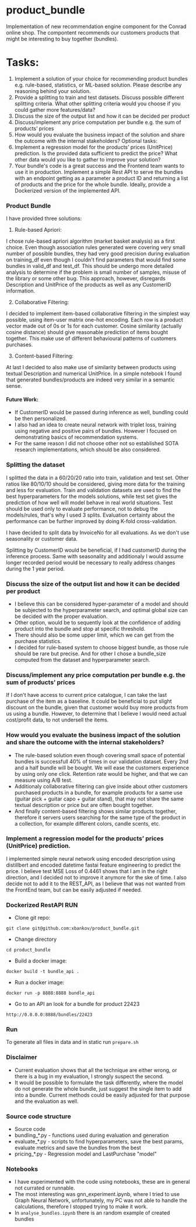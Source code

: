 # product_bundle

Implementation of new recommendation engine component for the Conrad online shop.
The compontent recommends our customers products that might be interesting to buy together (bundles).

# Tasks:

1. Implement a solution of your choice for recommending product bundles e.g.
   rule-based, statistics, or ML-based solution. Please describe any reasoning behind
   your solution.
2. Provide a splitting to train and test datasets. Discuss possible different splitting
   criteria. What other splitting criteria would you choose if you could gather more
   features/data?
3. Discuss the size of the output list and how it can be decided per product
4. Discuss/implement any price computation per bundle e.g. the sum of products’
   prices
5. How would you evaluate the business impact of the solution and share the outcome
   with the internal stakeholders?
   Optional tasks:
6. Implement a regression model for the products’ prices (UnitPrice) prediction. Is the
   provided data sufficient to predict the price? What other data would you like to gather
   to improve your solution?
7. Your bundle's code is a great success and the Frontend team wants to use it in
   production. Implement a simple Rest API to serve the bundles with an endpoint
   getting as a parameter a product ID and returning a list of products and the price for
   the whole bundle. Ideally, provide a Dockerized version of the implemented API.

### Product Bundle

I have provided three solutions:

1. Rule-based Apriori:

I chose rule-based apriori algorithm (market basket analysis) as a first choice. Even though association rules generated were covering very small number of possible bundles, they had very good precision during evaluation on training_df even though I couldn't find parameters that would find some bundles in valid_df and test_df. This should be undergo more detailed analysis to determine if the problem is small number of samples, misuse of the library or some other bug. This approach, however, disregards Description and UnitPrice of the products as well as any CustomerID information.

2. Collaborative Filtering:

I decided to implement item-based collaborative filtering in the simplest way possible, using item-user matrix one-hot encoding. Each row is a product vector made out of 0s or 1s for each customer. Cosine similarity (actually cosine distance) should give reasonable prediction of items bought together. This make use of different behavioural patterns of customers purchases.

3. Content-based Filtering:

At last I decided to also make use of similarity between products using textual Description and numerical UnitPrice. In a simple notebook I found that generated bundles/products are indeed very similar in a semantic sense.

#### Future Work:

- If CustomerID would be passed during inference as well, bundling could be then personalized.
- I also had an idea to create neural network with triplet loss, training using negative and positive pairs of bundles. However I focused on demonstrating basics of recommendation systems.
- For the same reason I did not choose other not so established SOTA research implementations, which should be also considered.

### Splitting the dataset

I splitted the data in a 60/20/20 ratio into train, validation and test set. Other ratios like 80/10/10 should be considered, giving more data for the training and less for evaluation. Train and validation datasets are used to find the best hyperparameters for the models solutions, while test set gives the prediction of how well will model behave in real world situations. Test should be used only to evaluate performance, not to debug the models/rules, that's why I used 3 splits. Evaluation certainty about the performance can be further improved by doing K-fold cross-validation.

I have decided to split data by InvoiceNo for all evaluations. As we don't use seasonality or customer data.

Splitting by CustomerID would be beneficial, if I had customerID during the inference process. Same with seasonality and additionaly I would assume longer recorded period would be necessary to really address changes during the 1 year period.

### Discuss the size of the output list and how it can be decided per product

- I believe this can be considered hyper-parameter of a model and should be subjected to the hyperparameter search, and optimal global size can be decided with the proper evaluation.
- Other option, would be to sequently look at the confidence of adding product into the bundle and stop at specific threshold.
- There should also be some upper limit, which we can get from the purchase statistics.
- I decided for rule-based system to choose biggest bundle, as those rule should be rare but precise. And for other I chose a bundle_size computed from the dataset and hyperparameter search.

### Discuss/implement any price computation per bundle e.g. the sum of products’ prices

If I don't have access to current price catalogue, I can take the last purchase of the item as a baseline. It could be beneficial to put slight discount on the bundle, given that customer would buy more products from us using a bundle. However, to determine that I believe I would need actual cost/profit data, to not undersell the items.

### How would you evaluate the business impact of the solution and share the outcome with the internal stakeholders?

- The rule-based solution even though covering small space of potential bundles is successfull 40% of times in our validation dataset. Every 2nd and a half bundle will be bought. We will ease the customers experience by using only one click. Retention rate would be higher, and that we can measure using A/B test.
- Additionaly collaborative filtering can give inside about other customers purchased products in a bundle, for example products for a same use (guitar pick + guitar capo + guitar stand), that may not share the same textual description or price but are often bought together.
- And finally content-based filtering shows similar products together, therefore it servers users searching for the same type of the product in a collection, for example different colors, candle scents, etc.

### Implement a regression model for the products’ prices (UnitPrice) prediction.

I implemented simple neural network using encoded description using distillbert and encoded datetime fastai feature engineering to predict the price. I believe test MSE Loss of 0.4461 shows that I am in the right direction, and I decided not to improve it anymore for the ske of time. I also decide not to add it to the REST_API, as I believe that was not wanted from the FrontEnd team, but can be easily adjusted if needed.

### Dockerized RestAPI RUN

- Clone git repo:

`git clone git@github.com:xbankov/product_bundle.git`

- Change directory

`cd product_bundle`

- Build a docker image:

`docker build -t bundle_api .`

- Run a docker image:

`docker run -p 8888:8888 bundle_api`

- Go to an API an look for a bundle for product 22423

`http://0.0.0.0:8888/bundles/22423`

### Run

To generate all files in data and in static run `prepare.sh`

### Disclaimer

- Current evaluation shows that all the technique are either wrong, or there is a bug in my evaluation, I strongly suspect the second.
- It would be possible to formulate the task differently, where the model do not generate the whole bundle, just suggest the single item to add into a bundle. Current methods could be easily adjusted for that purpose and the evaluation as well.

### Source code structure

- Source code
- bundling\_\*.py - functions used during evaluation and generation
- evaluate\_\*.py - scripts to find hyperparameters, save the best params, evaluate metrics and save the bundles from the best
- pricing\_\*.py - Regression model and LastPurchase "model"

### Notebooks

- I have experimented with the code using notebooks, these are in general not currated or runnable.
- The most interesting was gnn_experiment.ipynb, where I tried to use Graph Neural Network, unfortunately, my PC was not able to handle the calculations, therefore I stopped trying to make it work.
- In `analyse_bundles.ipynb` there is an random example of created bundles
